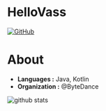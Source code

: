 # HelloVass

[![GitHub](https://img.shields.io/badge/dynamic/json?logo=github&label=GitHub&labelColor=495867&color=495867&query=%24.data.totalSubs&url=https%3A%2F%2Fapi.spencerwoo.com%2Fsubstats%2F%3Fsource%3Dgithub%26queryKey%3Dhayschan&style=flat-square)](https://github.com/HelloVass)

# About
-  **Languages :** Java, Kotlin
-  **Organization :** @ByteDance

![github stats](https://github-readme-stats.vercel.app/api?username=HelloVass&show_icons=true&title_color=fff&icon_color=79ff97&text_color=9f9f9f&bg_color=151515)